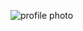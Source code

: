 ![profile photo](https://scontent-lga3-1.xx.fbcdn.net/v/t1.0-1/c0.27.160.160a/p160x160/48383467_1970817063212599_7145235978788012032_o.jpg?_nc_cat=109&_nc_sid=dbb9e7&_nc_ohc=GgRkmXOZSPQAX91DbHh&_nc_ht=scontent-lga3-1.xx&oh=846566c0c974fa9e8ade08473ce972b8&oe=5EBB399E)
